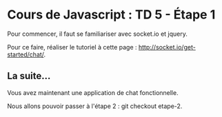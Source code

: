 # Cours de Javascript : TD 5 - Étape 1

Pour commencer, il faut se familiariser avec socket.io et jquery.

Pour ce faire, réaliser le tutoriel à cette page : http://socket.io/get-started/chat/.

## La suite...

Vous avez maintenant une application de chat fonctionnelle.

Nous allons pouvoir passer à l'étape 2 : git checkout etape-2.
